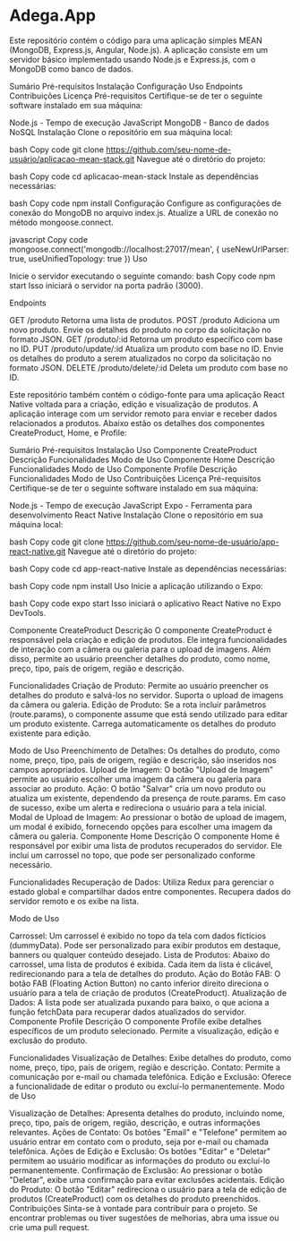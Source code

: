 # Adega.App
Este repositório contém o código para uma aplicação simples MEAN (MongoDB, Express.js, Angular, Node.js). A aplicação consiste em um servidor básico implementado usando Node.js e Express.js, com o MongoDB como banco de dados.

Sumário
Pré-requisitos
Instalação
Configuração
Uso
Endpoints
Contribuições
Licença
Pré-requisitos
Certifique-se de ter o seguinte software instalado em sua máquina:

Node.js - Tempo de execução JavaScript
MongoDB - Banco de dados NoSQL
Instalação
Clone o repositório em sua máquina local:

bash
Copy code
git clone https://github.com/seu-nome-de-usuário/aplicacao-mean-stack.git
Navegue até o diretório do projeto:

bash
Copy code
cd aplicacao-mean-stack
Instale as dependências necessárias:

bash
Copy code
npm install
Configuração
Configure as configurações de conexão do MongoDB no arquivo index.js. Atualize a URL de conexão no método mongoose.connect.

javascript
Copy code
mongoose.connect('mongodb://localhost:27017/mean', { useNewUrlParser: true, useUnifiedTopology: true })
Uso

Inicie o servidor executando o seguinte comando:
bash
Copy code
npm start
Isso iniciará o servidor na porta padrão (3000).

Endpoints

GET /produto
Retorna uma lista de produtos.
POST /produto
Adiciona um novo produto. Envie os detalhes do produto no corpo da solicitação no formato JSON.
GET /produto/:id
Retorna um produto específico com base no ID.
PUT /produto/update/:id
Atualiza um produto com base no ID. Envie os detalhes do produto a serem atualizados no corpo da solicitação no formato JSON.
DELETE /produto/delete/:id
Deleta um produto com base no ID.




Este repositório também contém o código-fonte para uma aplicação React Native voltada para a criação, edição e visualização de produtos. A aplicação interage com um servidor remoto para enviar e receber dados relacionados a produtos. Abaixo estão os detalhes dos componentes CreateProduct, Home, e Profile:

Sumário
Pré-requisitos
Instalação
Uso
Componente CreateProduct
Descrição
Funcionalidades
Modo de Uso
Componente Home
Descrição
Funcionalidades
Modo de Uso
Componente Profile
Descrição
Funcionalidades
Modo de Uso
Contribuições
Licença
Pré-requisitos
Certifique-se de ter o seguinte software instalado em sua máquina:

Node.js - Tempo de execução JavaScript
Expo - Ferramenta para desenvolvimento React Native
Instalação
Clone o repositório em sua máquina local:

bash
Copy code
git clone https://github.com/seu-nome-de-usuário/app-react-native.git
Navegue até o diretório do projeto:

bash
Copy code
cd app-react-native
Instale as dependências necessárias:

bash
Copy code
npm install
Uso
Inicie a aplicação utilizando o Expo:

bash
Copy code
expo start
Isso iniciará o aplicativo React Native no Expo DevTools.


Componente CreateProduct
Descrição
O componente CreateProduct é responsável pela criação e edição de produtos. Ele integra funcionalidades de interação com a câmera ou galeria para o upload de imagens. Além disso, permite ao usuário preencher detalhes do produto, como nome, preço, tipo, país de origem, região e descrição.

Funcionalidades
Criação de Produto:
Permite ao usuário preencher os detalhes do produto e salvá-los no servidor.
Suporta o upload de imagens da câmera ou galeria.
Edição de Produto:
Se a rota incluir parâmetros (route.params), o componente assume que está sendo utilizado para editar um produto existente.
Carrega automaticamente os detalhes do produto existente para edição.

Modo de Uso
Preenchimento de Detalhes:
Os detalhes do produto, como nome, preço, tipo, país de origem, região e descrição, são inseridos nos campos apropriados.
Upload de Imagem:
O botão "Upload de Imagem" permite ao usuário escolher uma imagem da câmera ou galeria para associar ao produto.
Ação:
O botão "Salvar" cria um novo produto ou atualiza um existente, dependendo da presença de route.params.
Em caso de sucesso, exibe um alerta e redireciona o usuário para a tela inicial.
Modal de Upload de Imagem:
Ao pressionar o botão de upload de imagem, um modal é exibido, fornecendo opções para escolher uma imagem da câmera ou galeria.
Componente Home
Descrição
O componente Home é responsável por exibir uma lista de produtos recuperados do servidor. Ele inclui um carrossel no topo, que pode ser personalizado conforme necessário.

Funcionalidades
Recuperação de Dados:
Utiliza Redux para gerenciar o estado global e compartilhar dados entre componentes.
Recupera dados do servidor remoto e os exibe na lista.

Modo de Uso

Carrossel:
Um carrossel é exibido no topo da tela com dados fictícios (dummyData). Pode ser personalizado para exibir produtos em destaque, banners ou qualquer conteúdo desejado.
Lista de Produtos:
Abaixo do carrossel, uma lista de produtos é exibida. Cada item da lista é clicável, redirecionando para a tela de detalhes do produto.
Ação do Botão FAB:
O botão FAB (Floating Action Button) no canto inferior direito direciona o usuário para a tela de criação de produtos (CreateProduct).
Atualização de Dados:
A lista pode ser atualizada puxando para baixo, o que aciona a função fetchData para recuperar dados atualizados do servidor.
Componente Profile
Descrição
O componente Profile exibe detalhes específicos de um produto selecionado. Permite a visualização, edição e exclusão do produto.

Funcionalidades
Visualização de Detalhes:
Exibe detalhes do produto, como nome, preço, tipo, país de origem, região e descrição.
Contato:
Permite a comunicação por e-mail ou chamada telefônica.
Edição e Exclusão:
Oferece a funcionalidade de editar o produto ou excluí-lo permanentemente.
Modo de Uso

Visualização de Detalhes:
Apresenta detalhes do produto, incluindo nome, preço, tipo, país de origem, região, descrição, e outras informações relevantes.
Ações de Contato:
Os botões "Email" e "Telefone" permitem ao usuário entrar em contato com o produto, seja por e-mail ou chamada telefônica.
Ações de Edição e Exclusão:
Os botões "Editar" e "Deletar" permitem ao usuário modificar as informações do produto ou excluí-lo permanentemente.
Confirmação de Exclusão:
Ao pressionar o botão "Deletar", exibe uma confirmação para evitar exclusões acidentais.
Edição do Produto:
O botão "Editar" redireciona o usuário para a tela de edição de produtos (CreateProduct) com os detalhes do produto preenchidos.
Contribuições
Sinta-se à vontade para contribuir para o projeto. Se encontrar problemas ou tiver sugestões de melhorias, abra uma issue ou crie uma pull request.


